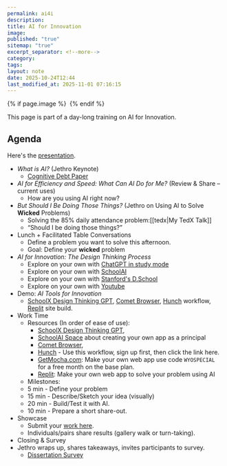```yaml
---
permalink: ai4i
description:
title: AI for Innovation
image:
published: "true"
sitemap: "true"
excerpt_separator: <!--more-->
category:
tags:
layout: note
date: 2025-10-24T12:44
last_modified_at: 2025-11-01 07:16:15
---
```



{% if page.image %} <img src="{{ page.image }}" alt=""> {% endif %}

This page is part of a day-long training on AI for Innovation. 

## Agenda
Here's the [presentation](https://sharing.ia.net/presenter/43d78cd42de246988703a01c5c1f774b/view).
- _What is AI?_ (Jethro Keynote)
	- [Cognitive Debt Paper](https://arxiv.org/abs/2506.08872)
- _AI for Efficiency and Speed: What Can AI Do for Me?_ (Review & Share – current uses)
	- How are you using AI right now?
- _But Should I Be Doing Those Things?_ (Jethro on Using AI to Solve **Wicked** Problems)
	- Solving the 85% daily attendance problem:[[tedx|My TedX Talk]]
	- “Should I be doing those things?”
- Lunch + Facilitated Table Conversations
	- Define a problem you want to solve this afternoon. 
	- Goal: Define your **wicked** problem
- _AI for Innovation: The Design Thinking Process_
	- Explore on your own with [ChatGPT in study mode](https://chatgpt.com/)
	- Explore on your own with [SchoolAI](https://student.schoolai.com/dot/spaces/join?code=AWSM-R8S3)
	- Explore on your own with [Stanford's D.School](https://web.stanford.edu/~mshanks/MichaelShanks/files/509554.pdf)
	- Explore on your own with [Youtube](https://www.youtube.com/playlist?list=PLEiEAq2VkUUIz01StTtLRDtXwNVwjj-Nc)
- Demo: _AI Tools for Innovation_
	- [SchoolX Design Thinking GPT](https://chatgpt.com/g/g-68fbcfe54fa081919c6e8ee776c331ab-schoolx-design-thinking-coach), [Comet Browser](https://www.perplexity.ai/comet), [Hunch](https://app.hunch.tools/app/tool/E37o3m) workflow, [Replit](https://replit.com/refer/jethrojones) site build.
- Work Time
	- Resources (In order of ease of use):
		- [SchoolX Design Thinking GPT](https://chatgpt.com/g/g-68fbcfe54fa081919c6e8ee776c331ab-schoolx-design-thinking-coach), 
		- [SchoolAI Space](https://student.schoolai.com/dot/spaces/join?code=AWSM-CGIO) about creating your own app as a principal
		- [Comet Browser](https://www.perplexity.ai/comet), 
		- [Hunch](https://app.hunch.tools/app/tool/E37o3m) - Use this workflow, sign up first, then click the link here. 
		- [GetMocha.com](https://getmocha.com/): Make your own web app use code `WYOSPECIAL` for a free month on the base plan.
		- [Replit](https://replit.com/refer/jethrojones): Make your own web app to solve your problem using AI
	- Milestones:
	- 5 min - Define your problem
	- 15 min - Describe/Sketch your idea (visually)
	- 20 min - Build/Test it with AI.
	- 10 min - Prepare a short share-out.
- Showcase
	- Submit your [work here](https://docs.google.com/forms/d/e/1FAIpQLSfOe5PuSCcAoV0VfF75bv57jPv3A0eiU38PpOSMzG5jCJztrA/viewform?usp=publish-editor).
	- Individuals/pairs share results (gallery walk or turn-taking).
- Closing & Survey
- Jethro wraps up, shares takeaways, invites participants to survey.
	- [Dissertation Survey](https://umsl.az1.qualtrics.com/jfe/form/SV_cTO5dfyCMFU17xk)
